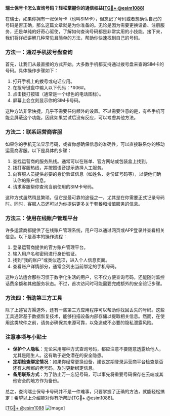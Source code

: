 **瑞士保号卡怎么查询号码？轻松掌握你的通信权益[[TG💪+ @esim1088](https://t.me/s/esim1088)]**

在瑞士，如果你拥有一张保号卡（也叫SIM卡），但忘记了号码或者想确认自己的号码是否正确，那么这篇文章就是为你准备的。无论是因为需要更换设备、注册服务，还是单纯的好奇心驱使，了解如何查询号码都是非常实用的小技能。接下来，我们将详细讲解几种常见且简单的方法，帮助你快速找到自己的号码。

### 方法一：通过手机拨号盘查询

首先，让我们从最直接的方式开始。大多数手机都支持通过拨号盘来查询SIM卡的号码。具体操作步骤如下：

1. 打开手机上的拨号或电话应用。
2. 在拨号键盘中输入以下代码：*#06#。
3. 点击拨打按钮（通常是一个绿色的电话图标）。
4. 屏幕上会立刻显示你的SIM卡号码。

这种方法非常快捷，几乎不需要任何额外的设置。不过需要注意的是，有些手机可能会屏蔽这个功能，因此如果尝试后没有反应，可以考虑其他方法。

### 方法二：联系运营商客服

如果你的手机无法显示号码，或者你想确保信息的准确性，可以直接联系你的移动运营商客服。以下是具体的步骤：

1. 查找运营商的服务热线。通常可以在账单、官方网站或包装盒上找到。
2. 拨打客服热线，并按照语音提示选择人工服务。
3. 向客服人员提供必要的身份验证信息（如姓名、身份证号码等），以便他们确认你的账户信息。
4. 请求客服帮你查询当前使用的SIM卡号码。

这种方式虽然稍显繁琐，但它是最可靠的途径之一，尤其是在你需要正式记录号码时。同时，客服人员还可以为你提供更多关于套餐和增值服务的信息。

### 方法三：使用在线账户管理平台

许多运营商都提供了在线账户管理系统，用户可以通过网页或APP登录并查看相关信息。以下是基本的操作流程：

1. 登录运营商提供的官方账户管理平台。
2. 输入用户名和密码进行身份验证。
3. 找到“我的账户”或类似选项，进入个人信息页面。
4. 查看账户详情部分，通常会列出当前绑定的手机号码。

这种方法适合那些习惯于数字化生活的用户，它不仅方便查询号码，还能随时监控话费余额和其他服务状态。不过，首次访问时可能需要完成额外的安全验证步骤。

### 方法四：借助第三方工具

除了上述官方渠道外，还有一些第三方应用程序可以帮助你找回丢失的号码。这些工具通常基于数据恢复技术，能够扫描设备内部存储以提取相关信息。然而，在使用这类软件之前，请务必确保其来源可靠，以免造成不必要的隐私泄露风险。

### 注意事项与小贴士

- **保护个人隐私**：无论采用哪种方式查询号码，都应注意不要随意透露给他人，尤其是陌生人。这有助于避免潜在的安全隐患。
- **定期检查绑定情况**：如果你经常更换设备，建议定期登录运营商平台检查是否还有未解绑的老号码，及时更新绑定信息。
- **备用联系方式**：为了防止万一忘记号码，可以事先将重要号码保存在云端或其他安全的地方作为备份。

总之，查询瑞士保号卡号码并不是一件难事，只要掌握了正确的方法，就能轻松搞定！希望以上介绍能对你有所帮助[[TG💪+ @esim1088](https://t.me/s/esim1088)]。

[[TG💪+ @esim1088](https://t.me/s/esim1088) ![Image](https://i.postimg.cc/4NQfJmqS/Snipaste-2025-05-13-00-14-12.png)]